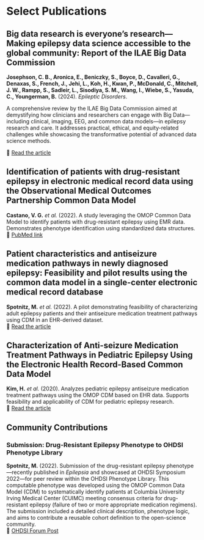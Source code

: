 #  Select Publications 

## Big data research is everyone’s research—Making epilepsy data science accessible to the global community: Report of the ILAE Big Data Commission  
**Josephson, C. B., Aronica, E., Beniczky, S., Boyce, D., Cavalleri, G., Denaxas, S., French, J., Jehi, L., Koh, H., Kwan, P., McDonald, C., Mitchell, J. W., Rampp, S., Sadleir, L., Sisodiya, S. M., Wang, I., Wiebe, S., Yasuda, C., Youngerman, B.** (2024). *Epileptic Disorders*.  

A comprehensive review by the ILAE Big Data Commission aimed at demystifying how clinicians and researchers can engage with Big Data—including clinical, imaging, EEG, and common data models—in epilepsy research and care. It addresses practical, ethical, and equity-related challenges while showcasing the transformative potential of advanced data science methods.  

📖 [Read the article](https://doi.org/10.1002/epd2.20288)  

## Identification of patients with drug-resistant epilepsy in electronic medical record data using the Observational Medical Outcomes Partnership Common Data Model  
**Castano, V. G.** *et al.* (2022). A study leveraging the OMOP Common Data Model to identify patients with drug-resistant epilepsy using EMR data. Demonstrates phenotype identification using standardized data structures.  
📖 [PubMed link](https://pubmed.ncbi.nlm.nih.gov/36106377/)

## Patient characteristics and antiseizure medication pathways in newly diagnosed epilepsy: Feasibility and pilot results using the common data model in a single-center electronic medical record database  
**Spotnitz, M.** *et al.* (2022). A pilot demonstrating feasibility of characterizing adult epilepsy patients and their antiseizure medication treatment pathways using CDM in an EHR-derived dataset.  
📖 [Read the article](https://pubmed.ncbi.nlm.nih.gov/35276502/)

## Characterization of Anti-seizure Medication Treatment Pathways in Pediatric Epilepsy Using the Electronic Health Record-Based Common Data Model  
**Kim, H.** *et al.* (2020). Analyzes pediatric epilepsy antiseizure medication treatment pathways using the OMOP CDM based on EHR data. Supports feasibility and applicability of CDM for pediatric epilepsy research.  
📖 [Read the article](https://pubmed.ncbi.nlm.nih.gov/32477256/)

## Community Contributions

### Submission: Drug-Resistant Epilepsy Phenotype to OHDSI Phenotype Library  
**Spotnitz, M.** (2022). Submission of the drug-resistant epilepsy phenotype—recently published in *Epilepsia* and showcased at OHDSI Symposium 2022—for peer review within the OHDSI Phenotype Library. This computable phenotype was developed using the OMOP Common Data Model (CDM) to systematically identify patients at Columbia University Irving Medical Center (CUIMC) meeting consensus criteria for drug-resistant epilepsy (failure of two or more appropriate medication regimens). The submission included a detailed clinical description, phenotype logic, and aims to contribute a reusable cohort definition to the open-science community.  
📖 [OHDSI Forum Post](https://forums.ohdsi.org/t/phenotype-submission-drug-resistant-epilepsy/17569)  
